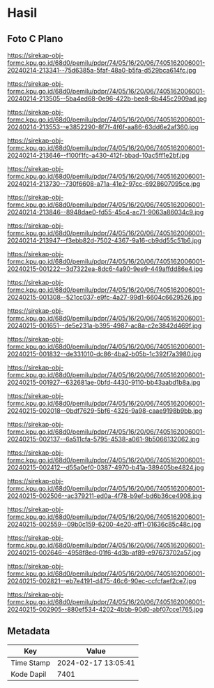 # Hasil

## Foto C Plano

https://sirekap-obj-formc.kpu.go.id/68d0/pemilu/pdpr/74/05/16/20/06/7405162006001-20240214-213341--75d6385a-5faf-48a0-b5fa-d529bca614fc.jpg

https://sirekap-obj-formc.kpu.go.id/68d0/pemilu/pdpr/74/05/16/20/06/7405162006001-20240214-213505--5ba4ed68-0e96-422b-bee8-6b445c2909ad.jpg

https://sirekap-obj-formc.kpu.go.id/68d0/pemilu/pdpr/74/05/16/20/06/7405162006001-20240214-213553--e3852290-8f7f-4f6f-aa86-63dd6e2af360.jpg

https://sirekap-obj-formc.kpu.go.id/68d0/pemilu/pdpr/74/05/16/20/06/7405162006001-20240214-213646--f100f1fc-a430-412f-bbad-10ac5ff1e2bf.jpg

https://sirekap-obj-formc.kpu.go.id/68d0/pemilu/pdpr/74/05/16/20/06/7405162006001-20240214-213730--730f6608-a71a-41e2-97cc-6928607095ce.jpg

https://sirekap-obj-formc.kpu.go.id/68d0/pemilu/pdpr/74/05/16/20/06/7405162006001-20240214-213846--8948dae0-fd55-45c4-ac71-9063a86034c9.jpg

https://sirekap-obj-formc.kpu.go.id/68d0/pemilu/pdpr/74/05/16/20/06/7405162006001-20240214-213947--f3ebb82d-7502-4367-9a16-cb9dd55c51b6.jpg

https://sirekap-obj-formc.kpu.go.id/68d0/pemilu/pdpr/74/05/16/20/06/7405162006001-20240215-001222--3d7322ea-8dc6-4a90-9ee9-449affdd86e4.jpg

https://sirekap-obj-formc.kpu.go.id/68d0/pemilu/pdpr/74/05/16/20/06/7405162006001-20240215-001308--521cc037-e9fc-4a27-99d1-6604c6629526.jpg

https://sirekap-obj-formc.kpu.go.id/68d0/pemilu/pdpr/74/05/16/20/06/7405162006001-20240215-001651--de5e231a-b395-4987-ac8a-c2e3842d469f.jpg

https://sirekap-obj-formc.kpu.go.id/68d0/pemilu/pdpr/74/05/16/20/06/7405162006001-20240215-001832--de331010-dc86-4ba2-b05b-1c392f7a3980.jpg

https://sirekap-obj-formc.kpu.go.id/68d0/pemilu/pdpr/74/05/16/20/06/7405162006001-20240215-001927--632681ae-0bfd-4430-9110-bb43aabd1b8a.jpg

https://sirekap-obj-formc.kpu.go.id/68d0/pemilu/pdpr/74/05/16/20/06/7405162006001-20240215-002018--0bdf7629-5bf6-4326-9a98-caae9198b9bb.jpg

https://sirekap-obj-formc.kpu.go.id/68d0/pemilu/pdpr/74/05/16/20/06/7405162006001-20240215-002137--6a511cfa-5795-4538-a061-9b5066132062.jpg

https://sirekap-obj-formc.kpu.go.id/68d0/pemilu/pdpr/74/05/16/20/06/7405162006001-20240215-002412--d55a0ef0-0387-4970-b41a-389405be4824.jpg

https://sirekap-obj-formc.kpu.go.id/68d0/pemilu/pdpr/74/05/16/20/06/7405162006001-20240215-002506--ac379211-ed0a-4f78-b9ef-bd6b36ce4908.jpg

https://sirekap-obj-formc.kpu.go.id/68d0/pemilu/pdpr/74/05/16/20/06/7405162006001-20240215-002559--09b0c159-6200-4e20-aff1-01636c85c48c.jpg

https://sirekap-obj-formc.kpu.go.id/68d0/pemilu/pdpr/74/05/16/20/06/7405162006001-20240215-002646--4958f8ed-01f6-4d3b-af89-e97673702a57.jpg

https://sirekap-obj-formc.kpu.go.id/68d0/pemilu/pdpr/74/05/16/20/06/7405162006001-20240215-002821--eb7e4191-d475-46c6-90ec-ccfcfaef2ce7.jpg

https://sirekap-obj-formc.kpu.go.id/68d0/pemilu/pdpr/74/05/16/20/06/7405162006001-20240215-002905--880ef534-4202-4bbb-90d0-abf07cce1765.jpg


## Metadata

| Key        | Value               |
| ---------- | ------------------- |
| Time Stamp | 2024-02-17 13:05:41 |
| Kode Dapil | 7401                |




